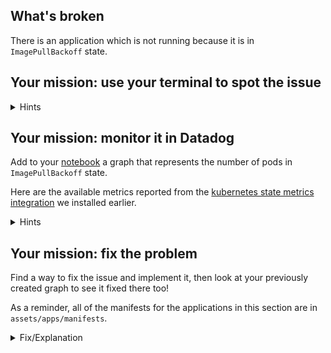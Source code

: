 ## What's broken

There is an application which is not running because it is in `ImagePullBackoff`
state.

## Your mission: use your terminal to spot the issue

<details>
<summary>Hints</summary>
The pod list has a `STATUS` column telling you in which state the pod is.
</details>

## Your mission: monitor it in Datadog

Add to your [notebook](https://app.datadoghq.com/notebook) a graph that
represents the number of pods in `ImagePullBackoff` state.

Here are the available metrics reported from the [kubernetes state metrics
integration](https://docs.datadoghq.com/integrations/kubernetes/#kubernetes-state)
we installed earlier.

<details>
<summary>Hints</summary>
`kubernetes_state.container.status_report.count.waiting` is giving you the count of the containers currently reporting a in waiting state with the `reason` as a tag.
</details>

## Your mission: fix the problem

Find a way to fix the issue and implement it, then look at your previously
created graph to see it fixed there too!

As a reminder, all of the manifests for the applications in this section are in
`assets/apps/manifests`.

<details>
<summary>Fix/Explanation</summary>
This pod failed to run because it was trying to use an image which does not
exist in the hub.<br/><br/> 

A metric query that identifies this issue is `kubernetes_state.container.status_report.count.waiting` filtered on `reason:errimagepull`<br/><br/> 

In this case the image is:
`k8s.gcr.io/pause:3.1-oops-i-did-a-typo-in-the-image-version` <br/><br/>

So if you just change the manifest to use something that exists and re-apply the
manifest you should be on your way!
</details>
